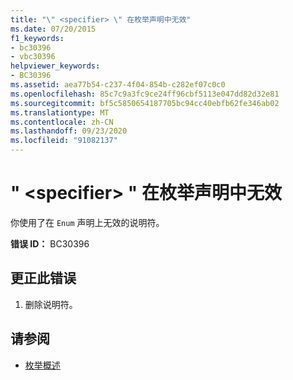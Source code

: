 ```yaml
---
title: "\" <specifier> \" 在枚举声明中无效"
ms.date: 07/20/2015
f1_keywords:
- bc30396
- vbc30396
helpviewer_keywords:
- BC30396
ms.assetid: aea77b54-c237-4f04-854b-c282ef07c0c0
ms.openlocfilehash: 85c7c9a3fc9ce24ff96cbf5113e047dd82d32e81
ms.sourcegitcommit: bf5c5850654187705bc94cc40ebfb62fe346ab02
ms.translationtype: MT
ms.contentlocale: zh-CN
ms.lasthandoff: 09/23/2020
ms.locfileid: "91082137"
---
```

# <a name="specifier-is-not-valid-on-an-enum-declaration"></a>" \<specifier> " 在枚举声明中无效

你使用了在 `Enum` 声明上无效的说明符。  
  
 **错误 ID：** BC30396  
  
## <a name="to-correct-this-error"></a>更正此错误  
  
1. 删除说明符。  
  
## <a name="see-also"></a>请参阅

- [枚举概述](../programming-guide/language-features/constants-enums/enumerations-overview.md)

